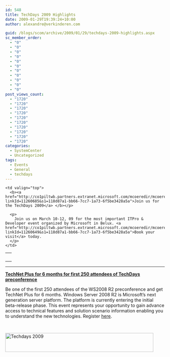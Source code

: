 ```yaml
---
id: 548
title: TechDays 2009 Highlights
date: 2009-01-29T19:39:24+10:00
author: alexandre@verkinderen.com

guid: /blogs/scom/archive/2009/01/29/techdays-2009-highlights.aspx
sc_member_order:
  - "0"
  - "0"
  - "0"
  - "0"
  - "0"
  - "0"
  - "0"
  - "0"
  - "0"
  - "0"
  - "0"
post_views_count:
  - "1720"
  - "1720"
  - "1720"
  - "1720"
  - "1720"
  - "1720"
  - "1720"
  - "1720"
  - "1720"
  - "1720"
categories:
  - SystemCenter
  - Uncategorized
tags:
  - Events
  - General
  - techdays
---
```

<table cellspacing="0" cellpadding="0" border="0">
  <tr>
    <td valign="top">
      &#160;
    </td>
    
    <td valign="top">
      <b><a href="http://co1piltwb.partners.extranet.microsoft.com/mcoeredir/mcoeredirect.aspx?linkId=11260685&s1=118d87a1-bb66-7cc7-1a73-6f5be3428a5a">Join us for the TechDays 2009</a> </b></p> 
      
      <p>
        Join us on March 10-12, 09 for the most important ITPro & Developer event organized by Microsoft in Belux. <a href="http://co1piltwb.partners.extranet.microsoft.com/mcoeredir/mcoeredirect.aspx?linkId=11260649&s1=118d87a1-bb66-7cc7-1a73-6f5be3428a5a">Book your visit</a> today.
      </p>
    </td>
  </tr>
</table>

****

**[TechNet Plus for 6 months for first 250 attendees of TechDays preconference](http://co1piltwb.partners.extranet.microsoft.com/mcoeredir/mcoeredirect.aspx?linkId=11260682&s1=118d87a1-bb66-7cc7-1a73-6f5be3428a5a)** 

Be one of the first 250 attendees of the WS2008 R2 preconference and get TechNet Plus for 6 months. Windows Server 2008 R2 is Microsoft&#8217;s next generation server platform. The platform is currently entering the initial beta-release phase. This event represents your opportunity to gain advance access to technical features and solution scenario information enabling you to understand the new technologies. Register [here](http://co1piltwb.partners.extranet.microsoft.com/mcoeredir/mcoeredirect.aspx?linkId=11260648&s1=118d87a1-bb66-7cc7-1a73-6f5be3428a5a).

&#160;

[<img height="60" alt="Techdays 2009" src="http://www.microsoft.com/belux/newsletters/pens/580_technet/techdays_468x60.gif" width="468" border="0" />](http://co1piltwb.partners.extranet.microsoft.com/mcoeredir/mcoeredirect.aspx?linkId=11260686&s1=118d87a1-bb66-7cc7-1a73-6f5be3428a5a)
